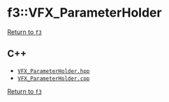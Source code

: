 # f3::VFX_ParameterHolder

[Return to `f3`](/docs/f3.md)

## C++

- [`VFX_ParameterHolder.hpp`](/src/f3/VFX_ParameterHolder.hpp)
- [`VFX_ParameterHolder.cpp`](/src/f3/VFX_ParameterHolder.cpp)

[Return to `f3`](/docs/f3.md)